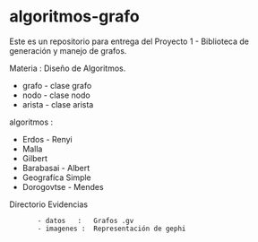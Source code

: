 # algoritmos-grafo
Este es un repositorio para entrega del Proyecto 1 - Biblioteca de generación y manejo de grafos.

Materia : Diseño de Algoritmos.

* grafo - clase grafo
* nodo  - clase nodo
* arista - clase arista

algoritmos : 

* Erdos - Renyi
* Malla
* Gilbert
* Barabasai - Albert
* Geografíca Simple
* Dorogovtse - Mendes

Directorio Evidencias

           - datos   :   Grafos .gv
           - imagenes :  Representación de gephi 
